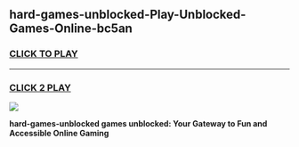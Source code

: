 
## hard-games-unblocked-Play-Unblocked-Games-Online-bc5an
<h3>
<a href="https://premium76.site?title=hard-games-unblocked&ref=24A">CLICK TO PLAY</a></h3>
<hr>

<h3>
<a href="https://premium76.site?title=hard-games-unblocked&ref=24A">CLICK 2 PLAY</a>
  
</h3>

<a href="https://premium76.site?title=hard-games-unblocked&ref=24A"><img src="https://clearcache.store/games.png"></a>


**hard-games-unblocked games unblocked: Your Gateway to Fun and Accessible Online Gaming**
